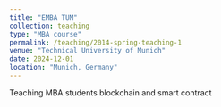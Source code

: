 ```yaml
---
title: "EMBA TUM"
collection: teaching
type: "MBA course"
permalink: /teaching/2014-spring-teaching-1
venue: "Technical University of Munich"
date: 2024-12-01
location: "Munich, Germany"
---
```


Teaching MBA students blockchain and smart contract

